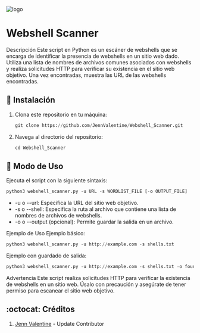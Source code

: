 ![logo](https://edteam-media.s3.amazonaws.com/blogs/big/2ab53939-9b50-47dd-b56e-38d4ba3cc0f0.png)

# Webshell Scanner

Descripción
Este script en Python es un escáner de webshells que se encarga de identificar la presencia de webshells en un sitio web dado. Utiliza una lista de nombres de archivos comunes asociados con webshells y realiza solicitudes HTTP para verificar su existencia en el sitio web objetivo. Una vez encontradas, muestra las URL de las webshells encontradas.

## :book: Instalación
1. Clona este repositorio en tu máquina:
    ```python
    git clone https://github.com/JennValentine/Webshell_Scanner.git
    ```
2. Navega al directorio del repositorio:
    ```python
    cd Webshell_Scanner
    ```

## :book: Modo de Uso

Ejecuta el script con la siguiente sintaxis:

```python
python3 webshell_scanner.py -u URL -s WORDLIST_FILE [-o OUTPUT_FILE]
```

* -u o --url: Especifica la URL del sitio web objetivo.
* -s o --shell: Especifica la ruta al archivo que contiene una lista de nombres de archivos de webshells.
* -o o --output (opcional): Permite guardar la salida en un archivo.

Ejemplo de Uso
Ejemplo básico:

```python
python3 webshell_scanner.py -u http://example.com -s shells.txt
```

Ejemplo con guardado de salida:

```python
python3 webshell_scanner.py -u http://example.com -s shells.txt -o found_shells.txt
```

Advertencia
Este script realiza solicitudes HTTP para verificar la existencia de webshells en un sitio web. Úsalo con precaución y asegúrate de tener permiso para escanear el sitio web objetivo.

## :octocat: Créditos
1. [Jenn Valentine](https://t.me/JennValentine) - Update Contributor
